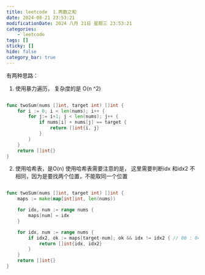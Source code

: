 ```yaml
---
title: leetcode  1.两数之和
date: 2024-08-21 23:53:21
modificationDate: 2024 八月 21日 星期三 23:53:21
categories: 
	- leetcode
tags: []
sticky: []
hide: false
category_bar: true
---
```



有两种思路：
1. 使用暴力遍历， 复杂度的是 O(n ^2)

```go

func twoSum(nums []int, target int) []int {
    for i := 0; i < len(nums); i++ {
        for j:= i+1; j < len(nums); j++ {
            if nums[i] + nums[j] == target {
                return []int{i, j}
            }
        }
    }
    return []int{}
}

```

2. 使用哈希表，是O(n)
  使用哈希表需要注意的是， 这里需要判断idx 和idx2 不相同，因为是要找两个位置，不能取同一个位置
```go

func twoSum(nums []int, target int) []int {
	maps := make(map[int]int, len(nums))

	for idx, num := range nums {
		maps[num] = idx
	}

	for idx, num := range nums {
		if idx2, ok := maps[target-num]; ok && idx != idx2 { // 00 : 04 : 10 使用哈希表，需要注意的是，有可能使用了同一个idx 这里需要注意
			return []int{idx, idx2}
		}
	}
	return []int{}
}


```
